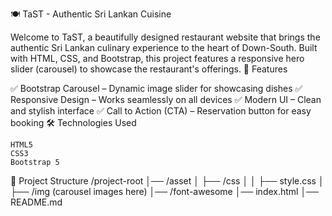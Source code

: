 🍽️ TaST - Authentic Sri Lankan Cuisine

Welcome to TaST, a beautifully designed restaurant website that brings the authentic Sri Lankan culinary experience to the heart of Down-South. Built with HTML, CSS, and Bootstrap, this project features a responsive hero slider (carousel) to showcase the restaurant's offerings.
🚀 Features

✅ Bootstrap Carousel – Dynamic image slider for showcasing dishes
✅ Responsive Design – Works seamlessly on all devices
✅ Modern UI – Clean and stylish interface
✅ Call to Action (CTA) – Reservation button for easy booking
🛠️ Technologies Used

    HTML5
    CSS3
    Bootstrap 5

📂 Project Structure
 /project-root
│── /asset
│   ├── /css
│   │   ├── style.css
│   ├── /img (carousel images here)
│── /font-awesome
│── index.html
│── README.md
